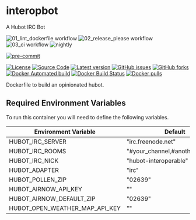 # interopbot
A Hubot IRC Bot

![01_lint_dockerfile workflow](https://github.com/interoperable/dockerfile-interopbot/actions/workflows/01_lint_dockerfile.yml/badge.svg?label=build&style=flat-square&branch=main)
![02_release_please workflow](https://github.com/interoperable/dockerfile-interopbot/actions/workflows/02_release_please.yml/badge.svg?label=build&style=flat-square&branch=main)
![03_ci workflow](https://github.com/interoperable/dockerfile-interopbot/actions/workflows/03_ci.yml/badge.svg?label=build&style=flat-square&branch=main)
![nightly](https://github.com/interoperable/dockerfile-interopbot/actions/workflows/nightly.yml/badge.svg?label=build&style=flat-square&branch=main)
<!-- BADGIE TIME -->

[![pre-commit](https://img.shields.io/badge/pre--commit-enabled-brightgreen?logo=pre-commit)](https://github.com/pre-commit/pre-commit)

<!-- END BADGIE TIME -->
[![License](https://img.shields.io/github/license/dockerfile-interopbot.svg)](./LICENSE)
[![Source Code](https://img.shields.io/badge/source-GitHub-blue.svg?style=flat)](https://github.com/interoperable/dockerfile-interopbot)
[![Latest version](https://img.shields.io/github/tag/dockerfile-interopbot.svg?label=release&style=flat&maxAge=3600)](https://github.com/interoperable/dockerfile-interopbot/tags)
[![GitHub issues](https://img.shields.io/github/issues/dockerfile-interopbot.svg)](https://github.com/interoperable/dockerfile-interopbot/issues)
[![GitHub forks](https://img.shields.io/github/forks/interoperable/dockerfile-interopbot.svg)](https://github.com/ppouliot/https://github.com/interoperable/dockerfile-interopbot/network)
[![Docker Automated build](https://img.shields.io/docker/automated/interoperable/interopbot.svg)](https://hub.docker.com/v2/repositories/interoperable/interopbot/autobuild/)
[![Docker Build Status](https://img.shields.io/docker/build/interoperable/interopbot.svg)](https://hub.docker.com/v2/repositories/interoperable/interopbot/builds/)
[![Docker pulls](https://img.shields.io/docker/pulls/interoperable/interopbot.svg?style=plastic)](https://registry.hub.docker.com/v2/repositories/interoperable/interopbot/)

Dockerfile to build an opinionated hubot.

## Required Environment Variables

To run this container you will need to define the following variables.

|Environment Variable|Default|Explanation|
|---|---|---|
|HUBOT_IRC_SERVER|"irc.freenode.net"||
|HUBOT_IRC_ROOMS|"#your_channel,#another_channel"||
|HUBOT_IRC_NICK|"hubot-interoperable"||
|HUBOT_ADAPTER|"irc"||
|HUBOT_POLLEN_ZIP|"02639"||
|HUBOT_AIRNOW_API_KEY|""||
|HUBOT_AIRNOW_DEFAULT_ZIP|"02639"||
|HUBOT_OPEN_WEATHER_MAP_API_KEY|""||

